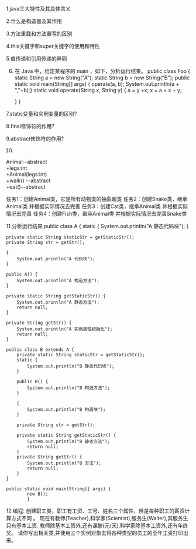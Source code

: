 
1.java三大特性及其具体含义


2.什么是构造器及其作用
 

3.方法重载和方法重写的区别
   

4.this关键字和super关键字的使用和特性

 
5.值传递和引用传递的异同


6. 在 Java 中，给定某程序的 main ，如下，分析运行结果。
 public class Foo {
	static String a = new String("A");
	static String b = new String("B");
	public static void main(String[] args) {
		operate(a, b);
	System.out.println(a + ","+b);}
	static void operate(String x, String y) {
		a = y +x;
		x = a + x + y;
		
	}
}

7.static变量和实例变量的区别?


8.final修饰符的作用?


9.abstract修饰符的作用?
  

10.
Animal--abstract	
+legs:int			
+Animal(legs:int)	
+walk()	--abstract	        
+eat()--abstract	


任务1：创建Animal类，它是所有动物类的抽象超类
任务2：创建Snake类，继承Animal类 并根据实际情况去完善
任务3：创建Cat类，继承Animal类 并根据实际情况去完善
任务4：创建Fish类，继承Animal类 并根据实际情况去完善Snake类


11.分析运行结果
public class A {
	static {
		System.out.println("A 静态代码块");
	       }

	private static String staticStr = getStaticStr();
	private String str = getStr();

	{
		System.out.println("A 代码块");
	}

	public A() {
		System.out.println("A 构造方法");
	}

	private static String getStaticStr() {
		System.out.println("A 静态方法");
		return null;
	}

	private String getStr() {
		System.out.println("A 实例属性初始化");
		return null;
	}

	public class B extends A {
		private static String staticStr = getStaticStr();
		static {
			System.out.println("B 静态代码块");
		}

		public B() {
			System.out.println("B 构造方法");
		}

		{
			System.out.println("B 构造块");
		}

		private String str = getStr();

		private static String getStaticStr() {
			System.out.println("B 静态方法");
			return null;
		}
		private String getStr() {
			System.out.println("B 方法");
			return null;
		}
	}

	public static void main(String[] args) {	        
		    new B();	    
		    }


12.编程:
创建职工类，职工有工资、工号、姓名三个属性，但是每种职工的薪资计算方式不同 。
现在有教师(Teacher),科学家(Scientist),服务生(Waiter),其服务生只有基本工资.
教师除基本工资外,还有课酬(元/天),科学家除基本工资外,还有年终奖。
请你写出相关类,并使用三个实例对象去将各种类型的员工的全年工资打印出来。

